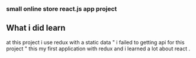 ### small online store react.js app project
## What i did learn 
at this project i use redux with a static data " i failed to getting api for this project "
this my first application with redux and i learned a lot about react .
